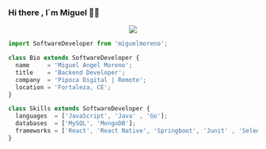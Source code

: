 ### Hi there , I´m  Miguel 🙌🙌
<p align="center">
  <img src="https://user-images.githubusercontent.com/81263056/208978913-767af424-1a76-4bea-9377-572f674b8273.jpg" />
</p>

```js
import SoftwareDeveloper from 'miguelmoreno';

class Bio extends SoftwareDeveloper {
  name     = 'Miguel Angel Moreno';
  title    = 'Backend Developer';
  company  = 'Pipoca Digital | Remote';
  location = 'Fortaleza, CE';
}

class Skills extends SoftwareDeveloper {
  languages  = ['JavaScript', 'Java' , 'Go'];
  databases  = ['MySQL', 'MongoDB'];
  frameworks = ['React', 'React Native', 'Springboot', 'Junit' , 'Selenium', 'Mockito' , 'RestAsure'];
}
```



<!--
**miguelmoreno03/miguelmoreno03** is a ✨ _special_ ✨ repository because its `README.md` (this file) appears on your GitHub profile.

Here are some ideas to get you started:

- 🔭 I’m currently working on ...
- 🌱 I’m currently learning ...
- 👯 I’m looking to collaborate on ...
- 🤔 I’m looking for help with ...
- 💬 Ask me about ...
- 📫 How to reach me: ...
- 😄 Pronouns: ...
- ⚡ Fun fact: ...
-->
